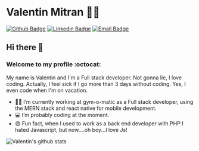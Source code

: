# Valentin Mitran 👨‍💻

[![Github Badge](https://img.shields.io/badge/-Github-000?style=flat-square&logo=Github&logoColor=white&link=https://github.com/ValentinMitran)](https://github.com/ValentinMitran)
[![Linkedin Badge](https://img.shields.io/badge/-LinkedIn-blue?style=flat-square&logo=Linkedin&logoColor=white&link=https://www.linkedin.com/in/ValentinMitran)](https://www.linkedin.com/in/ValentinMitran)
[![Email Badge](https://img.shields.io/static/v1?label=Email&message=ValentinMitran@pm.me&color=8b89cc&logo=protonmail&cacheSeconds=3600&link=mailto:ValentinMitran@pm.me)](mailto:ValentinMitran@pm.me)

## Hi there 👋  
###  Welcome to my profile :octocat:

My name is Valentin and I'm a Full stack developer. Not gonna lie, I love coding. Actually, I feel sick if I go more than 3 days without coding. Yes, I even code when I'm on vacation.

- :office_worker: I’m currently working at gym-o-matic as a Full stack developer, using the MERN stack and react native for mobile development.
- 💻 I’m probably coding at the moment.
- 😄 Fun fact, when I used to work as a back end developer with PHP I hated Javascript, but now....oh boy...I love Js!

![Valentin's github stats](https://github-readme-stats.vercel.app/api?username=ValentinMitran&show_icons=true&theme=radical&count_private=true&show_icons=true)
